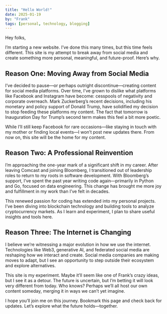 ```yaml
---
title: "Hello World!"
date: 2025-01-19
by: "Frank"
tags: [personal, technology, blogging]
---
```

Hey folks,

I’m starting a new website. I’ve done this many times, but this time feels different. This site is my attempt to break away from social media and create something more personal, meaningful, and future-proof. Here’s why.

## Reason One: Moving Away from Social Media
I’ve decided to pause—or perhaps outright discontinue—creating content for social media platforms. Over time, I’ve grown to dislike what platforms like Facebook and Instagram have become: cesspools of negativity and corporate overreach. Mark Zuckerberg’s recent decisions, including his monetary and policy support of Donald Trump, have solidified my decision to stop feeding these platforms my content. The fact that tomorrow is Inauguration Day for Trump’s second term makes this feel a bit more poetic. 

While I’ll still keep Facebook for rare occasions—like staying in touch with my mother or finding local events—I won’t post new updates there. From now on, this site will be the home for my content.

## Reason Two: A Professional Reinvention
I’m approaching the one-year mark of a significant shift in my career. After leaving Comcast and joining Bloomberg, I transitioned out of leadership roles to return to my roots in software development. With Bloomberg’s support, I’ve spent the past year writing code again—primarily in Python and Go, focused on data engineering. This change has brought me more joy and fulfillment in my work than I’ve felt in decades.

This renewed passion for coding has extended into my personal projects. I’ve been diving into blockchain technology and building tools to analyze cryptocurrency markets. As I learn and experiment, I plan to share useful insights and tools here.

## Reason Three: The Internet is Changing
I believe we’re witnessing a major evolution in how we use the internet. Technologies like Web3, generative AI, and federated social media are reshaping how we interact and create. Social media companies are making moves to adapt, but I see an opportunity to step outside their ecosystem and explore alternatives.

This site is my experiment. Maybe it’ll seem like one of Frank’s crazy ideas, but I see it as a detour. The future is uncertain, but I’m betting it will look very different from today. Who knows? Perhaps we’ll all host our own content someday, merging it in ways we can’t yet imagine.

I hope you’ll join me on this journey. Bookmark this page and check back for updates. Let’s explore what the future holds—together.
